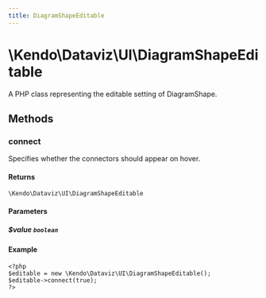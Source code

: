 ```yaml
---
title: DiagramShapeEditable
---
```


# \Kendo\Dataviz\UI\DiagramShapeEditable

A PHP class representing the editable setting of DiagramShape.


## Methods

### connect
Specifies whether the connectors should appear on hover.

#### Returns
`\Kendo\Dataviz\UI\DiagramShapeEditable`

#### Parameters

##### $value `boolean`



#### Example 
    <?php
    $editable = new \Kendo\Dataviz\UI\DiagramShapeEditable();
    $editable->connect(true);
    ?>

